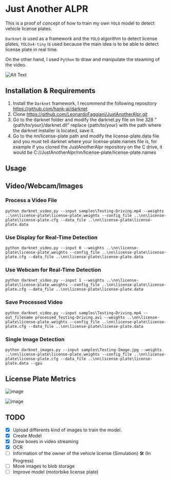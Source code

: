 # Just Another ALPR

This is a proof of concept of how to train my own `YOLO` model to detect vehicle license plates.

`Darknet` is used as a framework and the `YOLO` algorithm to detect license plates, `YOLOv4-tiny` is used because the main idea is to be able to detect license plate in real time.

On the other hand, I used `Python` to draw and manipulate the steaming of the video.

![Alt Text](./darknet/samples/LicensePlate.gif)


Installation & Requirements
------------

1) Install the `Darknet` framework, I recommend the following repository
https://github.com/hank-ai/darknet
2) Clone https://github.com/LeonardoFaggiani/JustAnotherAlpr.git
3) Go to the darknet folder and modify the darknet.py file on line 328 "{path/to/your}/darknet.dll" replace {path/to/your} with the path where the darknet installer is located, save it.
4) Go to the nn/license-plate path and modify the license-plate.data file and you must tell darknet where your license-plate.names file is, for example if you cloned the JustAnotherAlpr repository on the C drive, it would be C://JustAnotherAlpr/nn/license-plate/license-plate.names

Usage
-----

## Video/Webcam/Images

### Process a Video File
    python darknet_video.py --input samples\Testing-Driving.mp4 --weights ..\nn\license-plate\license-plate.weights --config_file ..\nn\license-plate\license-plate.cfg --data_file ..\nn\license-plate\license-plate.data

### Use Display for Real-Time Detection
    python darknet_video.py --input 0 --weights ..\nn\license-plate\license-plate.weights --config_file ..\nn\license-plate\license-plate.cfg --data_file ..\nn\license-plate\license-plate.data

### Use Webcam for Real-Time Detection
    python darknet_video.py --input 1 --weights ..\nn\license-plate\license-plate.weights --config_file ..\nn\license-plate\license-plate.cfg --data_file ..\nn\license-plate\license-plate.data

### Save Processed Video
    python darknet_video.py --input samples\Testing-Driving.mp4 --out_filename processed_Testing-Driving.avi --weights ..\nn\license-plate\license-plate.weights --config_file ..\nn\license-plate\license-plate.cfg --data_file ..\nn\license-plate\license-plate.data

### Single Image Detection
    python darknet_images.py --input samples\Testing-Image.jpg --weights ..\nn\license-plate\license-plate.weights --config_file ..\nn\license-plate\license-plate.cfg --data_file ..\nn\license-plate\license-plate.data --gpu

License Plate Metrics
-----
![image](https://github.com/user-attachments/assets/f25cf85f-5068-4334-8e01-01c2f443832c)

![image](https://github.com/user-attachments/assets/10ce5c59-1d5c-4b39-89e9-5d13f6af41c6)



## TODO

* [x] Upload differents kind of images to train the model.
* [x] Create Model
* [x] Draw boxes in video streaming
* [x] OCR
* [ ] Information of the owner of the vehicle license (Simulation) 🛠️ (In Progress)
* [ ] Move images to blob storage 
* [ ] Improve model (motorbike license plate) 